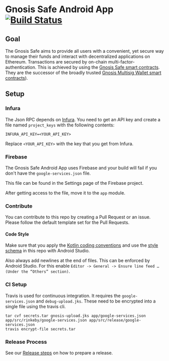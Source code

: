 # Gnosis Safe Android App [![Build Status](https://travis-ci.org/gnosis/safe-android.svg?branch=master)](https://travis-ci.org/gnosis/safe-android)

## Goal
The Gnosis Safe aims to provide all users with a convenient, yet secure way to manage their funds and interact with decentralized applications on Ethereum. 
Transactions are secured by on-chain multi-factor-authentication. This is achieved by using the [Gnosis Safe smart contracts](https://github.com/gnosis/safe-contracts). They are the successor of the broadly trusted [Gnosis Multisig Wallet smart contracts](https://github.com/gnosis/MultiSigWallet)).

## Setup

### Infura
The Json RPC depends on [Infura](https://infura.io/). You need to get an API key and create a file named `project_keys` with the following contents:
```
INFURA_API_KEY=<YOUR_API_KEY>
```

Replace `<YOUR_API_KEY>` with the key that you get from Infura.

### Firebase
The Gnosis Safe Android App uses Firebase and your build will fail if you don't have the `google-services.json` file.

This file can be found in the Settings page of the Firebase project.

After getting access to the file, move it to the `app` module.

### Contribute
You can contribute to this repo by creating a Pull Request or an issue. Please follow the default template set for the Pull Requests.

#### Code Style
Make sure that you apply the [Kotlin coding conventions](https://kotlinlang.org/docs/reference/coding-conventions.html) and use the [style schema](heimdall-style.xml) in this repo with Android Studio.

Also always add newlines at the end of files. This can be enforced by Android Studio. For this enable `Editor -> General -> Ensure line feed … (Under the “Others” section)`.

### CI Setup

Travis is used for continuous integration. It requires the `google-services.json` and `debug-upload.jks`. These need to be encrypted into a single file using the travis cli.

```
tar cvf secrets.tar gnosis-upload.jks app/google-services.json app/src/rinkeby/google-services.json app/src/release/google-services.json
travis encrypt-file secrets.tar
```

### Release Process

See our [Release steps](docs/RELEASE.md) on how to prepare a release.

